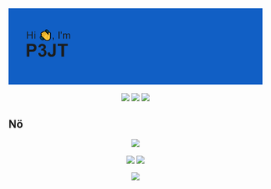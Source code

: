 <img src="githeader.png">

<p align="center">
  <img src="https://badges.pufler.dev/years/P3JT">
  <img src="https://badges.pufler.dev/repos/P3JT">
  <img src="https://badges.pufler.dev/gists/P3JT">
</p>
<h2 align=c"center">
  Nö
</h2>
<p align="center">
  <a href="https://skillicons.dev">
    <img src="https://skillicons.dev/icons?i=arduino,c,cs,discord,dotnet,git,github,gitlab,py,visualstudio,vscode"/>
  </a>
</p>
 <p align = "center">
  <img  src = "https://github-readme-stats.vercel.app/api?username=BwM17&show_icons=true&line_height=27&theme=tokyonight">
  <img src = "https://github-readme-stats.vercel.app/api/top-langs/?username=BwM17&hide=&theme=tokyonight">
</p>

<p align = "center">
   <img  src="https://github-readme-streak-stats.herokuapp.com/?user=BwM17&show_icons=true&locale=en&layout=compact&theme=tokyonight&line_height=0" />
</p> 

